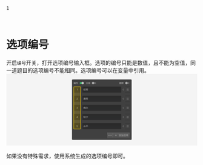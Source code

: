 ```index
1
```
```tag

```
```summary

```
# 选项编号
开启`编号`开关，打开选项编号输入框。选项的编号只能是数值，且不能为空值，同一道题目的选项编号不能相同。选项编号可以在变量中引用。
<img src='../../assets/snapshots/node-setting/answer-choices/number.png'>

如果没有特殊需求，使用系统生成的选项编号即可。